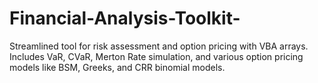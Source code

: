 # Financial-Analysis-Toolkit-
Streamlined tool for risk assessment and option pricing with VBA arrays. Includes VaR, CVaR, Merton Rate simulation, and various option pricing models like BSM, Greeks, and CRR binomial models.
